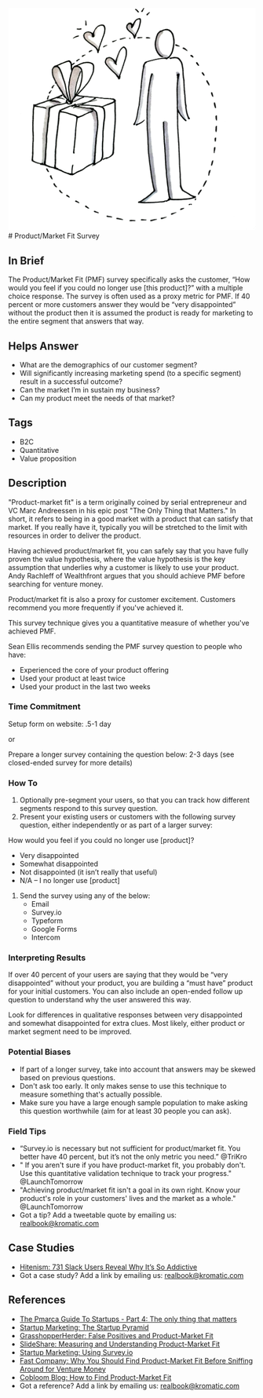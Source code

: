 ![](/assets/illustration-UX-04.png)\# Product/Market Fit Survey

## In Brief

The Product/Market Fit \(PMF\) survey specifically asks the customer, “How would you feel if you could no longer use \[this product\]?” with a multiple choice response. The survey is often used as a proxy metric for PMF. If 40 percent or more customers answer they would be “very disappointed” without the product then it is assumed the product is ready for marketing to the entire segment that answers that way.

## Helps Answer

* What are the demographics of our customer segment?
* Will significantly increasing marketing spend \(to a specific segment\) result in a successful outcome?
* Can the market I’m in sustain my business?
* Can my product meet the needs of that market?

## Tags

* B2C
* Quantitative
* Value proposition

## Description

"Product-market fit" is a term originally coined by serial entrepreneur and VC Marc Andreessen in his epic post "The Only Thing that Matters." In short, it refers to being in a good market with a product that can satisfy that market. If you really have it, typically you will be stretched to the limit with resources in order to deliver the product.

Having achieved product/market fit, you can safely say that you have fully proven the value hypothesis, where the value hypothesis is the key assumption that underlies why a customer is likely to use your product. Andy Rachleff of Wealthfront argues that you should achieve PMF before searching for venture money.

Product/market fit is also a proxy for customer excitement. Customers recommend you more frequently if you've achieved it.

This survey technique gives you a quantitative measure of whether you've achieved PMF.

Sean Ellis recommends sending the PMF survey question to people who have:

* Experienced the core of your product offering
* Used your product at least twice
* Used your product in the last two weeks

### Time Commitment

Setup form on website: .5-1 day

or

Prepare a longer survey containing the question below: 2-3 days \(see closed-ended survey for more details\)

### How To

1. Optionally pre-segment your users, so that you can track how different segments respond to this survey question.
2. Present your existing users or customers with the following survey question, either independently or as part of a larger survey:

How would you feel if you could no longer use \[product\]?

* Very disappointed
* Somewhat disappointed
* Not disappointed \(it isn’t really that useful\)
* N/A – I no longer use \[product\]

1. Send the survey using any of the below:
   * Email
   * Survey.io
   * Typeform
   * Google Forms
   * Intercom

### Interpreting Results

If over 40 percent of your users are saying that they would be “very disappointed” without your product, you are building a “must have” product for your initial customers. You can also include an open-ended follow up question to understand why the user answered this way.

Look for differences in qualitative responses between very disappointed and somewhat disappointed for extra clues. Most likely, either product or market segment need to be improved.

### Potential Biases

* If part of a longer survey, take into account that answers may be skewed based on previous questions.
* Don't ask too early. It only makes sense to use this technique to measure something that's actually possible.
* Make sure you have a large enough sample population to make asking this question worthwhile \(aim for at least 30 people you can ask\).

### Field Tips

* “Survey.io is necessary but not sufficient for product/market fit. You better have 40 percent, but it’s not the only metric you need.” @TriKro
* " If you aren't sure if you have product-market fit, you probably don't. Use this quantitative validation technique to track your progress." @LaunchTomorrow
* "Achieving product/market fit isn't a goal in its own right. Know your product's role in your customers' lives and the market as a whole." @LaunchTomorrow
* Got a tip? Add a tweetable quote by emailing us: [realbook@kromatic.com](mailto:realbook@kromatic.com)

## Case Studies

* [Hitenism: 731 Slack Users Reveal Why It’s So Addictive](https://hitenism.com/slack-product-market-fit-survey/)
* Got a case study? Add a link by emailing us: [realbook@kromatic.com](mailto:realbook@kromatic.com) 

## References

* [The Pmarca Guide To Startups - Part 4: The only thing that matters](http://pmarchive.com/guide_to_startups_part4.html)
* [Startup Marketing: The Startup Pyramid](http://www.startup-marketing.com/the-startup-pyramid/)
* [GrasshopperHerder: False Positives and Product-Market Fit](https://grasshopperherder.com/false-positives-and-product-market-fit/)
* [SlideShare: Measuring and Understanding Product-Market Fit](https://www.slideshare.net/hiten1/measuring-understanding-productmarket-fit-qualitatively/8-Do_you_have_productmarket_fit)
* [Startup Marketing: Using Survey.io](http://www.startup-marketing.com/using-survey-io/)
* [Fast Company: Why You Should Find Product-Market Fit Before Sniffing Around for Venture Money](https://www.fastcompany.com/3014841/why-you-should-find-product-market-fit-before-sniffing-around-for-venture-money?show_rev_content)
* [Cobloom Blog: How to Find Product-Market Fit](https://www.cobloom.com/blog/how-good-is-david-cummings-approach-to-product/market-fit)
* Got a reference? Add a link by emailing us: [realbook@kromatic.com](realbook@kromatic.com)



